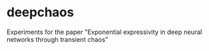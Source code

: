 # deepchaos
Experiments for the paper "Exponential expressivity in deep neural networks through transient chaos"
